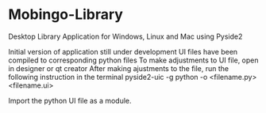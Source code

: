 # Mobingo-Library
Desktop Library Application for Windows, Linux and Mac using Pyside2

Initial version of application still under development
UI files have been compiled to corresponding python files
To make adjustments to UI file, open in designer or qt creator
After making ajustments to the file, run the following instruction in the terminal
    pyside2-uic -g python -o <filename.py> <filename.ui>

Import the python UI file as a module.

